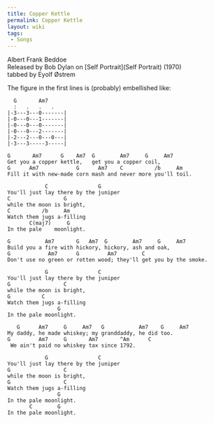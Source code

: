 ```yaml
---
title: Copper Kettle
permalink: Copper Kettle
layout: wiki
tags:
 - Songs
---
```


Albert Frank Beddoe  
Released by Bob Dylan on [Self Portrait](Self Portrait)
(1970)  
tabbed by Eyolf Østrem

The figure in the first lines is (probably) embellished like:

      G       Am7
      :   .   .   .
    |-3---3---0-------|
    |-0---0---1-------|
    |-0---0---0-------|
    |-0---0---2-------|
    |-2---2---0---0---|
    |-3---3-----3-----|

    G       Am7      G    Am7  G        Am7     G     Am7
    Get you a copper kettle,   get you a copper coil,
    G      Am7            G      Am7    C          /b     Am
    Fill it with new-made corn mash and never more you'll toil.

                C                G
    You'll just lay there by the juniper
    C                 G
    while the moon is bright,
    C          /b     Am
    Watch them jugs a-filling
           C(maj7)     G
    In the pale    moonlight.

    G           Am7       G   Am7  G        Am7     G     Am7
    Build you a fire with hickory, hickory, ash and oak,
    G            Am7      G         Am7        C
    Don't use no green or rotten wood; they'll get you by the smoke.

                G                C
    You'll just lay there by the juniper
    G                 C
    while the moon is bright,
    G          C
    Watch them jugs a-filling
                    G
    In the pale moonlight.

       G      Am7     G     Am7   G           Am7    G     Am7
    My daddy, he made whiskey; my granddaddy, he did too.
    G         Am7     G       Am7       ^Am      C
     We ain't paid no whiskey tax since 1792.

                G                C
    You'll just lay there by the juniper
    G                 C
    while the moon is bright,
    G                 C
    Watch them jugs a-filling
                    G
    In the pale moonlight.
           C        G
    In the pale moonlight.
